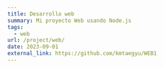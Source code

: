 ```yaml
---
title: Desarrollo web
summary: Mi proyecto Web usando Node.js
tags:
  - web
url: /project/web/
date: 2023-09-01
external_link: https://github.com/kmtaegyu/WEB1
---
```

